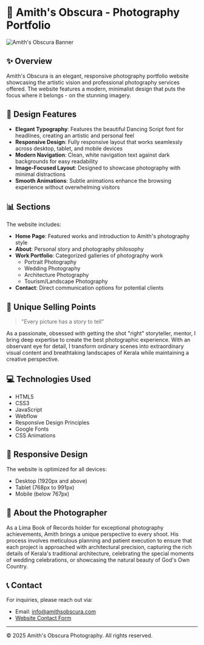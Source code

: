 # 📸 Amith's Obscura - Photography Portfolio

![Amith's Obscura Banner](images/6751d1377fccc800863d4d97_Hero%20Image.avif)

## ✨ Overview

Amith's Obscura is an elegant, responsive photography portfolio website showcasing the artistic vision and professional photography services offered. The website features a modern, minimalist design that puts the focus where it belongs - on the stunning imagery.

## 🎨 Design Features

- **Elegant Typography**: Features the beautiful Dancing Script font for headlines, creating an artistic and personal feel
- **Responsive Design**: Fully responsive layout that works seamlessly across desktop, tablet, and mobile devices
- **Modern Navigation**: Clean, white navigation text against dark backgrounds for easy readability
- **Image-Focused Layout**: Designed to showcase photography with minimal distractions
- **Smooth Animations**: Subtle animations enhance the browsing experience without overwhelming visitors

## 📊 Sections

The website includes:

- **Home Page**: Featured works and introduction to Amith's photography style
- **About**: Personal story and photography philosophy
- **Work Portfolio**: Categorized galleries of photography work
  - Portrait Photography
  - Wedding Photography
  - Architecture Photography
  - Tourism/Landscape Photography
- **Contact**: Direct communication options for potential clients

## 🌟 Unique Selling Points

> "Every picture has a story to tell"

As a passionate, obsessed with getting the shot "right" storyteller, mentor, I bring deep expertise to create the best photographic experience. With an observant eye for detail, I transform ordinary scenes into extraordinary visual content and breathtaking landscapes of Kerala while maintaining a creative perspective.

## 💻 Technologies Used

- HTML5
- CSS3
- JavaScript
- Webflow
- Responsive Design Principles
- Google Fonts
- CSS Animations

## 📱 Responsive Design

The website is optimized for all devices:

- Desktop (1920px and above)
- Tablet (768px to 991px)
- Mobile (below 767px)

## 👤 About the Photographer

As a Lima Book of Records holder for exceptional photography achievements, Amith brings a unique perspective to every shoot. His process involves meticulous planning and patient execution to ensure that each project is approached with architectural precision, capturing the rich details of Kerala's traditional architecture, celebrating the special moments of wedding celebrations, or showcasing the natural beauty of God's Own Country.

## 📞 Contact

For inquiries, please reach out via:

- Email: info@amithsobscura.com
- [Website Contact Form](https://amithsobscura.com/contact)

---

© 2025 Amith's Obscura Photography. All rights reserved.

